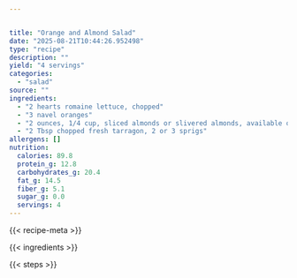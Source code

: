 ```yaml
---


title: "Orange and Almond Salad"
date: "2025-08-21T10:44:26.952498"
type: "recipe"
description: ""
yield: "4 servings"
categories:
  - "salad"
source: ""
ingredients:
  - "2 hearts romaine lettuce, chopped"
  - "3 navel oranges"
  - "2 ounces, 1/4 cup, sliced almonds or slivered almonds, available on the baking aisle, toasted"
  - "2 Tbsp chopped fresh tarragon, 2 or 3 sprigs"
allergens: []
nutrition:
  calories: 89.8
  protein_g: 12.8
  carbohydrates_g: 20.4
  fat_g: 14.5
  fiber_g: 5.1
  sugar_g: 0.0
  servings: 4
---
```


{{< recipe-meta >}}

{{< ingredients >}}

{{< steps >}}
